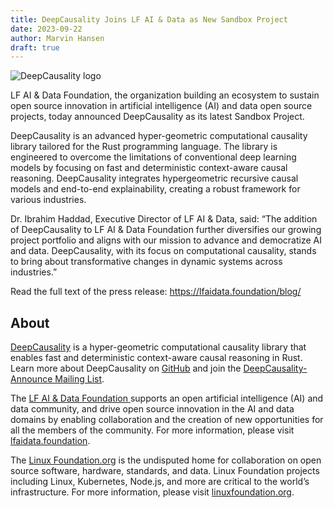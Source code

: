 ```yaml
---
title: DeepCausality Joins LF AI & Data as New Sandbox Project
date: 2023-09-22
author: Marvin Hansen
draft: true
---
```


[//]: # (SPDX-License-Identifier: CC-BY-4.0)

![DeepCausality logo](/img/logo-color.png)

LF AI & Data Foundation, the organization building an ecosystem to sustain open source innovation in artificial
intelligence (AI) and data open source projects, today announced DeepCausality as its latest Sandbox Project.

DeepCausality is an advanced hyper-geometric computational causality library tailored for the Rust programming language.
The library is engineered to overcome the limitations of conventional deep learning models by focusing on fast and
deterministic context-aware causal reasoning. DeepCausality integrates hypergeometric recursive causal models and
end-to-end explainability, creating a robust framework for various industries.

Dr. Ibrahim Haddad, Executive Director of LF AI & Data, said: “The addition of DeepCausality to LF AI & Data Foundation
further diversifies our growing project portfolio and aligns with our mission to advance and democratize AI and data.
DeepCausality, with its focus on computational causality, stands to bring about transformative changes in dynamic
systems across industries.”

Read the full text of the press release: https://lfaidata.foundation/blog/

## About

[DeepCausality](https://deepcausality.com/) is a hyper-geometric computational causality library that enables fast and
deterministic context-aware causal reasoning in Rust. Learn more about DeepCausality
on [GitHub](https://github.com/deepcausality-rs/deep_causality) and join
the [DeepCausality-Announce Mailing List](https://lists.lfaidata.foundation/g/DeepCausality-announce).

The [LF AI & Data Foundation ](https://lfaidata.foundation/)supports an open artificial intelligence (AI) and data
community, and drive open source innovation in the AI and data domains by enabling collaboration and the creation of new
opportunities for all the members of the community. For more information,
please visit [lfaidata.foundation](https://lfaidata.foundation/).

The [Linux Foundation.org](https://www.linuxfoundation.org/) is the undisputed home for collaboration on open
source software, hardware, standards, and data. Linux Foundation projects including Linux, Kubernetes, Node.js, and more
are critical to the world’s infrastructure. For more information, please
visit [linuxfoundation.org](https://www.linuxfoundation.org/). 